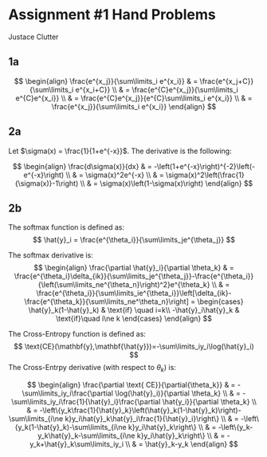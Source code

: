 

# Assignment #1 Hand Problems

Justace Clutter

## 1a

$$
\begin{align}
\frac{e^{x_j}}{\sum\limits_i e^{x_i}} & = \frac{e^{x_j+C}}{\sum\limits_i e^{x_i+C}} \\
& = \frac{e^{C}e^{x_j}}{\sum\limits_i e^{C}e^{x_i}} \\
& = \frac{e^{C}e^{x_j}}{e^{C}\sum\limits_i e^{x_i}} \\
& = \frac{e^{x_j}}{\sum\limits_i e^{x_i}}
\end{align}
$$

## 2a

Let $\sigma(x) = \frac{1}{1+e^{-x}}$.  The derivative is the following:

$$
\begin{align}
\frac{d\sigma(x)}{dx} & = -\left(1+e^{-x}\right)^{-2}\left(-e^{-x}\right) \\
& = \sigma(x)^2e^{-x} \\
& = \sigma(x)^2\left(\frac{1}{\sigma(x)}-1\right) \\
& = \sigma(x)\left(1-\sigma(x)\right)
\end{align}
$$

## 2b

The softmax function is defined as:
$$
\hat{y}_i = \frac{e^{\theta_i}}{\sum\limits_je^{\theta_j}}
$$




The softmax derivative is:
$$
\begin{align}
\frac{\partial \hat{y}_i}{\partial \theta_k} & = \frac{e^{\theta_i}\delta_{ik}}{\sum\limits_je^{\theta_j}}-\frac{e^{\theta_i}}{\left(\sum\limits_ne^{\theta_n}\right)^2}e^{\theta_k} \\
& = \frac{e^{\theta_i}}{\sum\limits_ie^{\theta_i}}\left[\delta_{ik}-\frac{e^{\theta_k}}{\sum\limits_ne^\theta_n}\right] = \begin{cases}
\hat{y}_k(1-\hat{y}_k) & \text{if} \quad i=k\\
-\hat{y}_i\hat{y}_k & \text{if}\quad i\ne k
\end{cases}
\end{align}
$$


The Cross-Entropy function is defined as:
$$
\text{CE}(\mathbf{y},\mathbf{\hat{y}})=-\sum\limits_iy_i\log(\hat{y}_i)
$$
The Cross-Entrpy derivative (with respect to $\theta_k$) is:

$$
\begin{align}
\frac{\partial \text{ CE}}{\partial{\theta_k}} & = -\sum\limits_iy_i\frac{\partial \log(\hat{y}_i)}{\partial \theta_k} \\
& = -\sum\limits_iy_i\frac{1}{\hat{y}_i}\frac{\partial \hat{y_i}}{\partial \theta_k} \\
& = -\left\{y_k\frac{1}{\hat{y}_k}\left(\hat{y}_k(1-\hat{y}_k)\right)-\sum\limits_{i\ne k}y_i\hat{y}_k\hat{y}_i\frac{1}{\hat{y}_i}\right\} \\
& = -\left\{y_k(1-\hat{y}_k)-\sum\limits_{i\ne k}y_i\hat{y}_k\right\} \\
& = -\left\{y_k-y_k\hat{y}_k-\sum\limits_{i\ne k}y_i\hat{y}_k\right\} \\
& = -y_k+\hat{y}_k\sum\limits_iy_i \\
& = \hat{y}_k-y_k
\end{align}
$$
